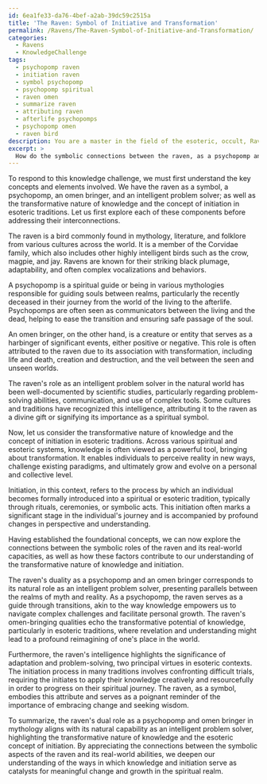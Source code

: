```yaml
---
id: 6ea1fe33-da76-4bef-a2ab-39dc59c2515a
title: 'The Raven: Symbol of Initiative and Transformation'
permalink: /Ravens/The-Raven-Symbol-of-Initiative-and-Transformation/
categories:
  - Ravens
  - KnowledgeChallenge
tags:
  - psychopomp raven
  - initiation raven
  - symbol psychopomp
  - psychopomp spiritual
  - raven omen
  - summarize raven
  - attributing raven
  - afterlife psychopomps
  - psychopomp omen
  - raven bird
description: You are a master in the field of the esoteric, occult, Ravens and Education. You are a writer of tests, challenges, books and deep knowledge on Ravens for initiates and students to gain deep insights and understanding from. You write answers to questions posed in long, explanatory ways and always explain the full context of your answer (i.e., related concepts, formulas, examples, or history), as well as the step-by-step thinking process you take to answer the challenges. Be rigorous and thorough, and summarize the key themes, ideas, and conclusions at the end.
excerpt: > 
  How do the symbolic connections between the raven, as a psychopomp and an omen bringer in various mythologies, correspond with its role in the natural world as an intelligent problem-solver, to deepen our understanding of the transformative nature of knowledge and the concept of initiation in esoteric traditions?
---
```

To respond to this knowledge challenge, we must first understand the key concepts and elements involved. We have the raven as a symbol, a psychopomp, an omen bringer, and an intelligent problem solver; as well as the transformative nature of knowledge and the concept of initiation in esoteric traditions. Let us first explore each of these components before addressing their interconnections.

The raven is a bird commonly found in mythology, literature, and folklore from various cultures across the world. It is a member of the Corvidae family, which also includes other highly intelligent birds such as the crow, magpie, and jay. Ravens are known for their striking black plumage, adaptability, and often complex vocalizations and behaviors.

A psychopomp is a spiritual guide or being in various mythologies responsible for guiding souls between realms, particularly the recently deceased in their journey from the world of the living to the afterlife. Psychopomps are often seen as communicators between the living and the dead, helping to ease the transition and ensuring safe passage of the soul.

An omen bringer, on the other hand, is a creature or entity that serves as a harbinger of significant events, either positive or negative. This role is often attributed to the raven due to its association with transformation, including life and death, creation and destruction, and the veil between the seen and unseen worlds.

The raven's role as an intelligent problem solver in the natural world has been well-documented by scientific studies, particularly regarding problem-solving abilities, communication, and use of complex tools. Some cultures and traditions have recognized this intelligence, attributing it to the raven as a divine gift or signifying its importance as a spiritual symbol.

Now, let us consider the transformative nature of knowledge and the concept of initiation in esoteric traditions. Across various spiritual and esoteric systems, knowledge is often viewed as a powerful tool, bringing about transformation. It enables individuals to perceive reality in new ways, challenge existing paradigms, and ultimately grow and evolve on a personal and collective level.

Initiation, in this context, refers to the process by which an individual becomes formally introduced into a spiritual or esoteric tradition, typically through rituals, ceremonies, or symbolic acts. This initiation often marks a significant stage in the individual's journey and is accompanied by profound changes in perspective and understanding.

Having established the foundational concepts, we can now explore the connections between the symbolic roles of the raven and its real-world capacities, as well as how these factors contribute to our understanding of the transformative nature of knowledge and initiation.

The raven's duality as a psychopomp and an omen bringer corresponds to its natural role as an intelligent problem solver, presenting parallels between the realms of myth and reality. As a psychopomp, the raven serves as a guide through transitions, akin to the way knowledge empowers us to navigate complex challenges and facilitate personal growth. The raven's omen-bringing qualities echo the transformative potential of knowledge, particularly in esoteric traditions, where revelation and understanding might lead to a profound reimagining of one's place in the world.

Furthermore, the raven's intelligence highlights the significance of adaptation and problem-solving, two principal virtues in esoteric contexts. The initiation process in many traditions involves confronting difficult trials, requiring the initiates to apply their knowledge creatively and resourcefully in order to progress on their spiritual journey. The raven, as a symbol, embodies this attribute and serves as a poignant reminder of the importance of embracing change and seeking wisdom.

To summarize, the raven's dual role as a psychopomp and omen bringer in mythology aligns with its natural capability as an intelligent problem solver, highlighting the transformative nature of knowledge and the esoteric concept of initiation. By appreciating the connections between the symbolic aspects of the raven and its real-world abilities, we deepen our understanding of the ways in which knowledge and initiation serve as catalysts for meaningful change and growth in the spiritual realm.
